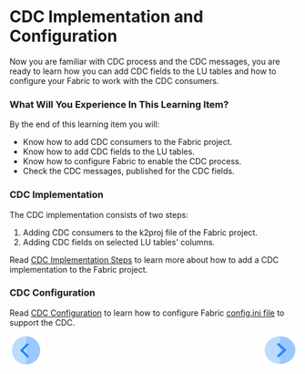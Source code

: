 # CDC Implementation and Configuration

Now you are familiar with CDC process and the CDC messages, you are ready to learn how you can add CDC fields to the LU tables and how to configure your Fabric to work with the CDC consumers.

### What Will You Experience In This Learning Item?

By the end of this learning item you will:

- Know how to add CDC consumers to the Fabric project.
- Know how to add CDC fields to the LU tables.
- Know how to configure Fabric to enable the CDC process.
- Check the CDC messages, published for the CDC fields.

### CDC Implementation

The CDC implementation consists of two steps:

1. Adding CDC consumers to the k2proj file of the Fabric project.
2. Adding CDC fields on selected LU tables' columns.

Read [CDC Implementation Steps](/articles/18_fabric_cdc/03_cdc_consumers_implementation.md) to learn more about how to add a CDC implementation to the Fabric project.

### CDC Configuration

Read [CDC Configuration](/articles/18_fabric_cdc/06_cdc_configuration.md) to learn how to configure Fabric [config.ini file](/articles/02_fabric_architecture/05_fabric_main_configuration_files.md#configini) to support the CDC.



[![Previous](/articles/images/Previous.png)](03_cdc_overview.md)[<img align="right" width="60" height="54" src="/articles/images/Next.png">](05_cdc_consumer_example_using_broadway_as_cdc_consumer.md)

